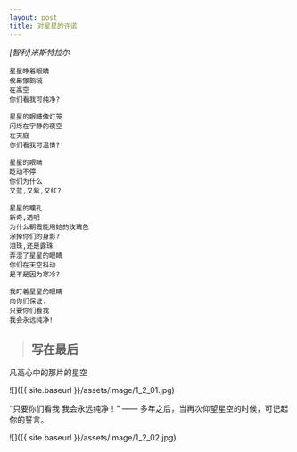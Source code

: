 ```yaml
---
layout: post
title: 对星星的许诺
---
```


_[智利]米斯特拉尔_

~~~
星星睁着眼睛
夜幕像鹅绒
在高空
你们看我可纯净?
~~~

~~~
星星的眼睛像灯笼
闪烁在宁静的夜空
在天庭
你们看我可温情?
~~~

~~~
星星的眼睛
眨动不停
你们为什么
又蓝,又紫,又红?
~~~

~~~
星星的瞳孔
新奇,透明
为什么朝霞能用她的玫瑰色
涂掉你们的身影?
泪珠,还是露珠
弄湿了星星的眼睛
你们在天空抖动
是不是因为寒冷?
~~~

~~~
我盯着星星的眼睛
向你们保证:
只要你们看我
我会永远纯净!
~~~

> ## 写在最后

凡高心中的那片的星空

![]({{ site.baseurl }}/assets/image/1_2_01.jpg)

“只要你们看我  我会永远纯净！” —— 多年之后，当再次仰望星空的时候，可记起你的誓言。

![]({{ site.baseurl }}/assets/image/1_2_02.jpg)
